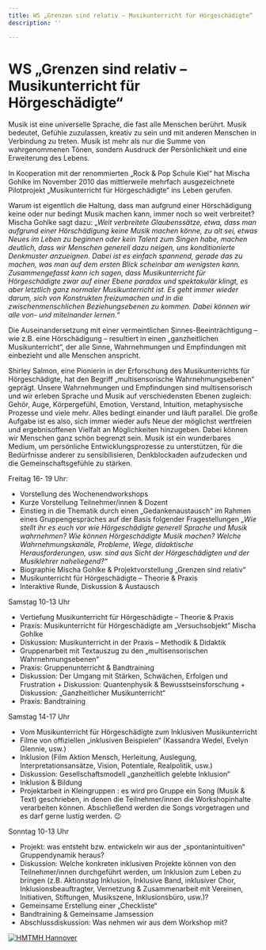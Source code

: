```yaml
---
title: WS „Grenzen sind relativ – Musikunterricht für Hörgeschädigte“
description: ''

---
```

# WS „Grenzen sind relativ – Musikunterricht für Hörgeschädigte“

Musik ist eine universelle Sprache, die fast alle Menschen berührt. Musik bedeutet, Gefühle zuzulassen, kreativ zu sein und mit anderen Menschen in Verbindung zu treten. Musik ist mehr als nur die Summe von wahrgenommenen Tönen, sondern Ausdruck der Persönlichkeit und eine Erweiterung des Lebens.

In Kooperation mit der renommierten „Rock & Pop Schule Kiel“ hat Mischa Gohlke im November 2010 das mittlerweile mehrfach ausgezeichnete Pilotprojekt „Musikunterricht für Hörgeschädigte“ ins Leben gerufen.

Warum ist eigentlich die Haltung, dass man aufgrund einer Hörschädigung keine oder nur bedingt Musik machen kann, immer noch so weit verbreitet? Mischa Gohlke sagt dazu: „_Weit verbreitete Glaubenssätze, etwa, dass man aufgrund einer Hörschädigung keine Musik machen könne, zu alt sei, etwas Neues im Leben zu beginnen oder kein Talent zum Singen habe, machen deutlich, dass wir Menschen generell dazu neigen, uns konditionierte Denkmuster anzueignen. Dabei ist es einfach spannend, gerade das zu machen, was man auf dem ersten Blick scheinbar am wenigsten kann. Zusammengefasst kann ich sagen, dass Musikunterricht für Hörgeschädigte zwar auf einer Ebene paradox und spektakulär klingt, es aber letztlich ganz normaler Musikunterricht ist. Es geht immer wieder darum, sich von Konstrukten freizumachen und in die zwischenmenschlichen Beziehungsebenen zu kommen. Dabei können wir alle von- und miteinander lernen._“

Die Auseinandersetzung mit einer vermeintlichen Sinnes-Beeinträchtigung – wie z.B. eine Hörschädigung – resultiert in einen „ganzheitlichen Musikunterricht“, der alle Sinne, Wahrnehmungen und Empfindungen mit einbezieht und alle Menschen anspricht.

Shirley Salmon, eine Pionierin in der Erforschung des Musikunterrichts für Hörgeschädigte, hat den Begriff „multisensorische Wahrnehmungsebenen“ geprägt. Unsere Wahrnehmungen und Empfindungen sind multisensorisch und wir erleben Sprache und Musik auf verschiedensten Ebenen zugleich: Gehör, Auge, Körpergefühl, Emotion, Verstand, Intuition, metaphysische Prozesse und viele mehr. Alles bedingt einander und läuft parallel. Die große Aufgabe ist es also, sich immer wieder aufs Neue der möglichst wertfreien und ergebnisoffenen Vielfalt an Möglichkeiten hinzugeben. Dabei können wir Menschen ganz schön begrenzt sein. Musik ist ein wunderbares Medium, um persönliche Entwicklungsprozesse zu unterstützen, für die Bedürfnisse anderer zu sensibilisieren, Denkblockaden aufzudecken und die Gemeinschaftsgefühle zu stärken.

Freitag 16- 19 Uhr:

* Vorstellung des Wochenendworkshops
* Kurze Vorstellung Teilnehmer/innen & Dozent
* Einstieg in die Thematik durch einen „Gedankenaustausch“ im Rahmen eines Gruppengespräches auf der Basis folgender Fragestellungen _„Wie stellt ihr es euch vor wie Hörgeschädigte generell Sprache und Musik wahrnehmen? Wie können Hörgeschädigte Musik machen? Welche Wahrnehmungskanäle, Probleme, Wege, didaktische Herausforderungen, usw. sind aus Sicht der Hörgeschädigten und der Musiklehrer naheliegend?“_
* Biographie Mischa Gohlke & Projektvorstellung „Grenzen sind relativ“
* Musikunterricht für Hörgeschädigte – Theorie & Praxis
* Interaktive Runde, Diskussion & Austausch

Samstag 10-13 Uhr

* Vertiefung Musikunterricht für Hörgeschädigte – Theorie & Praxis
* Praxis: Musikunterricht für Hörgeschädigte am „Versuchsobjekt“ Mischa Gohlke
* Diskussion: Musikunterricht in der Praxis – Methodik & Didaktik
* Gruppenarbeit mit Textauszug zu den „multisensorischen Wahrnehmungsebenen“
* Praxis: Gruppenunterricht & Bandtraining
* Diskussion: Der Umgang mit Stärken, Schwächen, Erfolgen und Frustration + Diskussion: Quantenphysik & Bewusstseinsforschung + Diskussion: „Ganzheitlicher Musikunterricht“
* Praxis: Bandtraining

Samstag 14-17 Uhr

* Vom Musikunterricht für Hörgeschädigte zum Inklusiven Musikunterricht
* Filme von offiziellen „inklusiven Beispielen“ (Kassandra Wedel, Evelyn Glennie, usw.)
* Inklusion (Film Aktion Mensch, Herleitung, Auslegung, Interpretationsansätze, Vision, Potentiale, Realpolitik, usw.)
* Diskussion: Gesellschaftsmodell „ganzheitlich gelebte Inklusion“
* Inklusion & Bildung
* Projektarbeit in Kleingruppen : es wird pro Gruppe ein Song (Musik & Text) geschrieben, in denen die Teilnehmer/innen die Workshopinhalte verarbeiten können. Abschließend werden die Songs vorgetragen und es darf gerne lustig werden. 😉

Sonntag 10-13 Uhr

* Projekt: was entsteht bzw. entwickeln wir aus der „spontanintuitiven“ Gruppendynamik heraus?
* Diskussion: Welche konkreten inklusiven Projekte können von den Teilnehmer/innen durchgeführt werden, um Inklusion zum Leben zu bringen (z.B. Aktionstag Inklusion, Inklusive Band, inklusiver Chor, Inklusionsbeauftragter, Vernetzung & Zusammenarbeit mit Vereinen, Initiativen, Stiftungen, Musikszene, Inklusionsbüro, usw.)?
* Gemeinsame Erstellung einer „Checkliste“
* Bandtraining & Gemeinsame Jamsession
* Abschlussdiskussion: Was nehmen wir aus dem Workshop mit?

[![HMTMH Hannover](https://www.grenzensindrelativ.de/wp-content/uploads/2015/02/NEU20150208_125125.jpg?size=600x450)](https://www.grenzensindrelativ.de/wp-content/uploads/2015/02/NEU20150208_125125.jpg)
